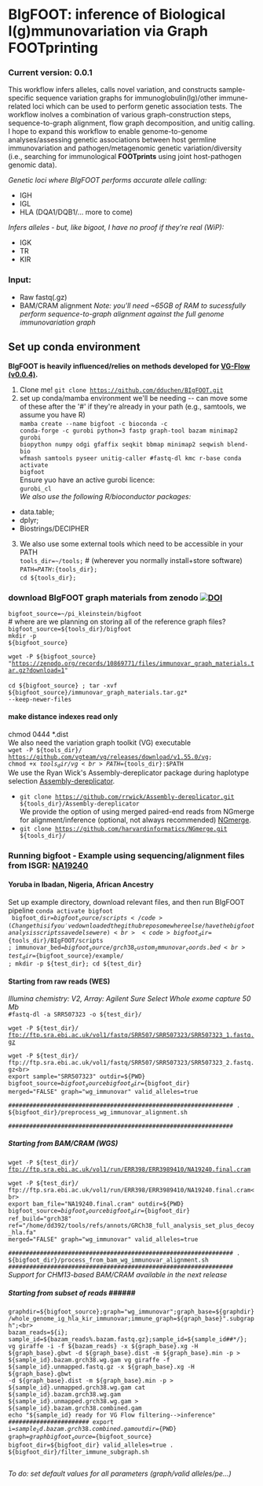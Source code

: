 # BIgFOOT: inference of Biological I(g)mmunovariation via Graph FOOTprinting
### Current version: 0.0.1

This workflow infers alleles, calls novel variation, and constructs sample-specific sequence variation graphs for immunoglobulin(Ig)/other immune-related loci which can be used to perform genetic association tests. The workflow inolves a combination of various graph-construction steps, sequence-to-graph alignment, flow graph decomposition, and unitig calling.<br>
I hope to expand this workflow to enable genome-to-genome analyses/assessing genetic associations between host germline immunovariation and pathogen/metagenomic genetic variation/diversity (i.e., searching for immunological <b>FOOTprints</b> using joint host-pathogen genomic data).

<i>Genetic loci where BIgFOOT performs accurate allele calling:</i>
- IGH
- IGL
- HLA (DQA1/DQB1/... more to come)<br>

<i>Infers alleles - but, like bigoot, I have no proof if they're real (WiP):</i><br>
- IGK
- TR
- KIR

### Input: 
- Raw fastq(.gz)
- BAM/CRAM alignment
<i>Note: you'll need ~65GB of RAM to sucessfully perform sequence-to-graph alignment against the full genome immunovariation graph</i>

## Set up conda environment
<b>BIgFOOT is heavily influenced/relies on methods developed for <a href="https://bitbucket.org/jbaaijens/vg-flow/src/master/">VG-Flow (v0.0.4)</a>. </b>

1) Clone me! <code>git clone https://github.com/dduchen/BIgFOOT.git</code>
2) set up conda/mamba environment we'll be needing -- can move some of these after the '#' if they're already in your path (e.g., samtools, we assume you have R)<br>
<code>mamba create --name bigfoot -c bioconda -c conda-forge -c gurobi python=3 fastp graph-tool bazam minimap2 gurobi biopython numpy odgi gfaffix seqkit bbmap minimap2 seqwish blend-bio wfmash samtools pyseer unitig-caller #fastq-dl kmc r-base
conda activate bigfoot </code><br>
Ensure yuo have an active gurobi licence:<br>
<code>gurobi_cl</code><br>
<i>We also use the following R/bioconductor packages: </i><br>
- data.table;
- dplyr;
- Biostrings/DECIPHER </code>

3) We also use some external tools which need to be accessible in your PATH<br>
<code>tools_dir=~/tools;</code> # (wherever you normally install+store software)<br>
<code>PATH=$PATH:${tools_dir};</code><br>
<code>cd ${tools_dir};</code><br>

### download BIgFOOT graph materials from zenodo <a href="https://doi.org/10.5281/zenodo.10869771"><img src="https://zenodo.org/badge/DOI/10.5281/zenodo.10869771.svg" alt="DOI"></a><br>

<code>bigfoot_source=~/pi_kleinstein/bigfoot</code><br> # where are we planning on storing all of the reference graph files?
<code>bigfoot_source=${tools_dir}/bigfoot</code><br>
<code>mkdir -p ${bigfoot_source} </code><br>

<code>wget -P ${bigfoot_source} "https://zenodo.org/records/10869771/files/immunovar_graph_materials.tar.gz?download=1" </code><br>
<code>cd ${bigfoot_source} ; tar -xvf ${bigfoot_source}/immunovar_graph_materials.tar.gz* --keep-newer-files</code><br>
#### make distance indexes read only<br>
chmod 0444 *.dist<br>
We also need the variation graph toolkit (VG) executable<br>
<code>wget -P ${tools_dir}/ https://github.com/vgteam/vg/releases/download/v1.55.0/vg; chmod +x ${tools_dir}/vg <br>
PATH=${tools_dir}:$PATH</code><br>
We use the Ryan Wick's Assembly-dereplicator package during haplotype selection <a href="https://github.com/rrwick/Assembly-Dereplicator">Assembly-dereplicator</a>.<br>
- <code>git clone https://github.com/rrwick/Assembly-dereplicator.git ${tools_dir}/Assembly-dereplicator </code><br>
We provide the option of using merged paired-end reads from NGmerge for alignment/inference (optional, not always recommended) <a href="https://github.com/harvardinformatics/NGmerge">NGmerge</a>.<br></code>
- <code>git clone https://github.com/harvardinformatics/NGmerge.git ${tools_dir}/ </code><br>

### Running bigfoot - Example using sequencing/alignment files from ISGR: <a href="https://www.internationalgenome.org/data-portal/sample/NA19240">NA19240</a><br>
#### Yoruba in Ibadan, Nigeria, African Ancestry

Set up example directory, download relevant files, and then run BIgFOOT pipeline
<code>conda activate bigfoot<br>
bigfoot_dir=${bigfoot_source}/scripts</code> (Change this if you've downloaded the github repo somewhere else/have the bigfoot analysis scripts saved elsewere)<br>
<code>bigfoot_dir=${tools_dir}/BIgFOOT/scripts ; immunovar_bed=${bigfoot_source}/grch38_custom_immunovar_coords.bed<br>
test_dir=${bigfoot_source}/example/ ; mkdir -p ${test_dir}; cd ${test_dir}<br></code>

#### Starting from raw reads (WES)<br>
<i>Illumina chemistry: V2, Array: Agilent Sure Select Whole exome capture 50 Mb</i><br>
<code>#fastq-dl -a SRR507323 -o ${test_dir}/<br>
wget -P ${test_dir}/ ftp://ftp.sra.ebi.ac.uk/vol1/fastq/SRR507/SRR507323/SRR507323_1.fastq.gz<br>
wget -P ${test_dir}/ ftp://ftp.sra.ebi.ac.uk/vol1/fastq/SRR507/SRR507323/SRR507323_2.fastq.gz<br> 
export sample="SRR507323" outdir=${PWD} bigfoot_source=${bigfoot_source} bigfoot_dir=${bigfoot_dir} merged="FALSE" graph="wg_immunovar" valid_alleles=true<br>
################################################################
. ${bigfoot_dir}/preprocess_wg_immunovar_alignment.sh<br>
################################################################</code>

##### Starting from BAM/CRAM (WGS)<br>
<code>wget -P ${test_dir}/ ftp://ftp.sra.ebi.ac.uk/vol1/run/ERR398/ERR3989410/NA19240.final.cram<br>
wget -P ${test_dir}/ ftp://ftp.sra.ebi.ac.uk/vol1/run/ERR398/ERR3989410/NA19240.final.cram<br>
export bam_file="NA19240.final.cram" outdir=${PWD} bigfoot_source=${bigfoot_source} bigfoot_dir=${bigfoot_dir} ref_build="grch38" ref="/home/dd392/tools/refs/annots/GRCh38_full_analysis_set_plus_decoy_hla.fa" merged="FALSE" graph="wg_immunovar" valid_alleles=true<br>
################################################################
. ${bigfoot_dir}/process_from_bam_wg_immunovar_alignment.sh
################################################################</code><br>
<i>Support for CHM13-based BAM/CRAM available in the next release</i>

##### Starting from subset of reads ######<br>
<code>graphdir=${bigfoot_source};graph="wg_immunovar";graph_base=${graphdir}/whole_genome_ig_hla_kir_immunovar;immune_graph=${graph_base}".subgraph";<br>
bazam_reads=${i};
sample_id=${bazam_reads%.bazam.fastq.gz};sample_id=${sample_id##*\/};
vg giraffe -i -f ${bazam_reads} -x ${graph_base}.xg -H ${graph_base}.gbwt -d ${graph_base}.dist -m ${graph_base}.min -p > ${sample_id}.bazam.grch38.wg.gam
vg giraffe -f ${sample_id}.unmapped.fastq.gz -x ${graph_base}.xg -H ${graph_base}.gbwt -d ${graph_base}.dist -m ${graph_base}.min -p > ${sample_id}.unmapped.grch38.wg.gam
cat ${sample_id}.bazam.grch38.wg.gam ${sample_id}.unmapped.grch38.wg.gam > ${sample_id}.bazam.grch38.combined.gam
echo "${sample_id} ready for VG Flow filtering-->inference"
#######################
export i=${sample_id}.bazam.grch38.combined.gam outdir=${PWD} graph=${graph} bigfoot_source=${bigfoot_source} bigfoot_dir=${bigfoot_dir} valid_alleles=true
. ${bigfoot_dir}/filter_immune_subgraph.sh

</code>
<i>To do: set default values for all parameters (graph/valid alleles/pe...)

